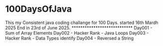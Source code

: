 # 100DaysOfJava

This my Consistent java coding challange for 100 Days. started 16th Mardh 2025 End in 23rd of June 2025. ****************************
Day001 - Sum of Array Elements
Day002 - Hacker Rank - Java Loops
Day003 - Hacker Rank - Data Types identify
Day004 - Reversed a String
